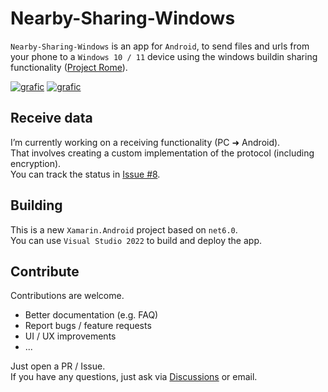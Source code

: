 # Nearby-Sharing-Windows
`Nearby-Sharing-Windows` is an app for `Android`, to send files and urls from your phone to a `Windows 10 / 11` device using the windows buildin sharing functionality ([Project Rome]( https://github.com/microsoft/project-rome)).

[![grafic](https://img.shields.io/static/v1?label=PlayStore&message=Download&color=green&style=for-the-badge&logo=google-play)](https://play.google.com/store/apps/details?id=de.shortdev.nearby_sharing_windows)
[![grafic](https://img.shields.io/static/v1?label=Help&message=FAQ&color=8BCBF0&style=for-the-badge)](/docs/FAQ)

## Receive data
I’m currently working on a receiving functionality (PC ➜ Android).   
That involves creating a custom implementation of the protocol (including encryption).    
You can track the status in [Issue #8](https://github.com/ShortDevelopment/Nearby-Sharing-Windows/issues/8).

## Building
This is a new `Xamarin.Android` project based on `net6.0`.   
You can use `Visual Studio 2022` to build and deploy the app.

## Contribute
Contributions are welcome.   
 - Better documentation (e.g. FAQ)
 - Report bugs / feature requests
 - UI / UX improvements
 - ...

Just open a PR / Issue.   
If you have any questions, just ask via [Discussions](https://github.com/ShortDevelopment/Nearby-Sharing-Windows/discussions) or email.
